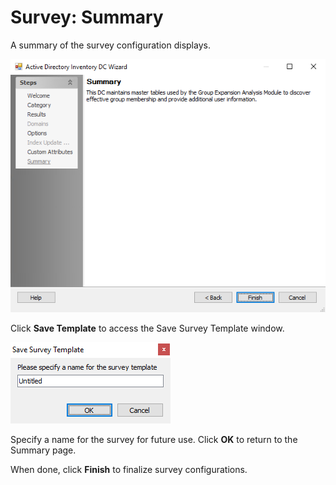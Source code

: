 # Survey: Summary

A summary of the survey configuration displays.

![Survey Action Module Wizard Summary page](/static/img/product_docs/accessanalyzer/accessanalyzer/enterpriseauditor/admin/datacollector/adinventory/summary.png)

Click __Save Template__ to access the Save Survey Template window.

![Save Survey Template window](/static/img/product_docs/accessanalyzer/accessanalyzer/enterpriseauditor/admin/action/survey/savesurveytemplate.png)

Specify a name for the survey for future use. Click __OK__ to return to the Summary page.

When done, click __Finish__ to finalize survey configurations.
